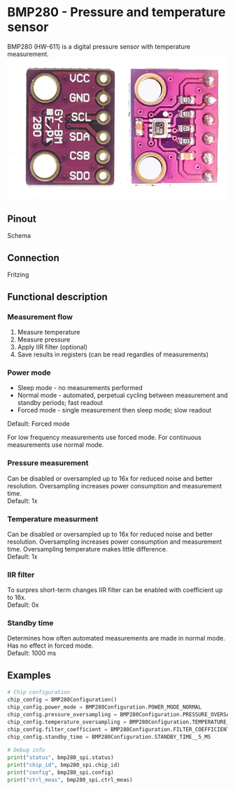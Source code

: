 # BMP280 - Pressure and temperature sensor
BMP280 (HW-611) is a digital pressure sensor with temperature measurement.
![BMP280 Pinout](img/bmp280-pinout.webp)


## Pinout
Schema

## Connection
Fritzing

## Functional description
### Measurement flow
1. Measure temperature
2. Measure pressure
3. Apply IIR filter (optional)
4. Save results in registers (can be read regardles of measurements)

### Power mode
- Sleep mode - no measurements performed
- Normal mode - automated, perpetual cycling between measurement and standby periods; fast readout
- Forced mode - single measurement then sleep mode; slow readout

Default: Forced mode

For low frequency measurements use forced mode.
For continuous measurements use normal mode.

### Pressure measurement
Can be disabled or oversampled up to 16x for reduced noise and better resolution.
Oversampling increases power consumption and measurement time.  
Default: 1x

### Temperature measurment
Can be disabled or oversampled up to 16x for reduced noise and better resolution.
Oversampling increases power consumption and measurement time.
Oversampling temperature makes little difference.  
Default: 1x

### IIR filter
To surpres short-term changes IIR filter can be enabled with coefficient up to 16x.  
Default: 0x

### Standby time
Determines how often automated measurements are made in normal mode. Has no effect in forced mode.  
Default: 1000 ms




## Examples

```py
# Chip configuration
chip_config = BMP280Configuration()
chip_config.power_mode = BMP280Configuration.POWER_MODE_NORMAL
chip_config.pressure_oversampling = BMP280Configuration.PRESSURE_OVERSAMPLING_16X
chip_config.temperature_oversampling = BMP280Configuration.TEMPERATURE_OVERSAMPLING_2X
chip_config.filter_coefficient = BMP280Configuration.FILTER_COEFFICIENT_OFF
chip_config.standby_time = BMP280Configuration.STANDBY_TIME__5_MS
```

```py
# Debug info
print("status", bmp280_spi.status)
print("chip_id", bmp280_spi.chip_id)
print("config", bmp280_spi.config)
print("ctrl_meas", bmp280_spi.ctrl_meas)
```
